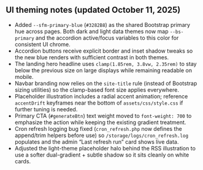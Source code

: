 ## UI theming notes (updated October 11, 2025)

- Added `--sfm-primary-blue` (`#3282B8`) as the shared Bootstrap primary hue across pages. Both dark and light data themes now map `--bs-primary` and the accordion active/focus variables to this color for consistent UI chrome.
- Accordion buttons receive explicit border and inset shadow tweaks so the new blue renders with sufficient contrast in both themes.
- The landing hero headline uses `clamp(1.85rem, 3.8vw, 2.35rem)` to stay below the previous size on large displays while remaining readable on mobile.
- Navbar branding now relies on the `site-title` rule (instead of Bootstrap sizing utilities) so the clamp-based font size applies everywhere.
- Placeholder illustration includes a radial accent animation; reference `accentDrift` keyframes near the bottom of `assets/css/style.css` if further tuning is needed.
- Primary CTA (`#generateBtn`) text weight moved to `font-weight: 700` to emphasize the action while keeping the existing gradient treatment.
- Cron refresh logging bug fixed (`cron_refresh.php` now defines the append/trim helpers before use) so `/storage/logs/cron_refresh.log` populates and the admin “Last refresh run” card shows live data.
- Adjusted the light-theme placeholder halo behind the RSS illustration to use a softer dual-gradient + subtle shadow so it sits cleanly on white cards.
